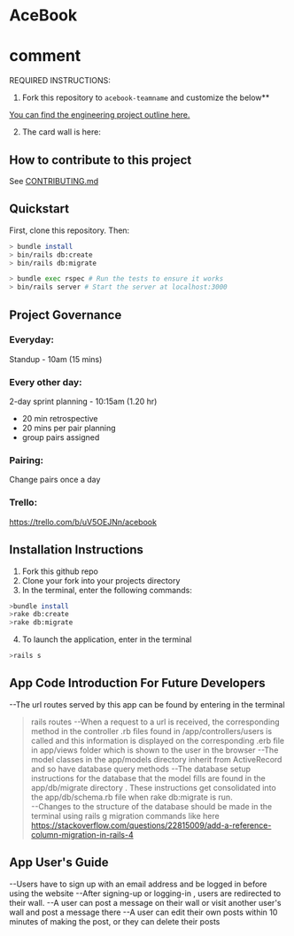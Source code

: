 # AceBook

# comment

REQUIRED INSTRUCTIONS:

1. Fork this repository to `acebook-teamname` and customize
   the below\*\*

[You can find the engineering project outline here.](https://github.com/makersacademy/course/tree/master/engineering_projects/rails)

2. The card wall is here: <please update>

## How to contribute to this project

See [CONTRIBUTING.md](CONTRIBUTING.md)

## Quickstart

First, clone this repository. Then:

```bash
> bundle install
> bin/rails db:create
> bin/rails db:migrate

> bundle exec rspec # Run the tests to ensure it works
> bin/rails server # Start the server at localhost:3000
```

## Project Governance

### Everyday:

Standup - 10am (15 mins)

### Every other day:

2-day sprint planning - 10:15am (1.20 hr)

- 20 min retrospective
- 20 mins per pair planning
- group pairs assigned

### Pairing:

Change pairs once a day

### Trello:

https://trello.com/b/uV5OEJNn/acebook

## Installation Instructions

1. Fork this github repo
2. Clone your fork into your projects directory
3. In the terminal, enter the following commands:
```bash
>bundle install
>rake db:create
>rake db:migrate
```
4. To launch the application, enter in the terminal
```bash
>rails s
```

## App Code Introduction For Future Developers

 --The url routes served by this app can be found by entering in the terminal
>rails routes
 --When a request to a url is received, the corresponding method in the controller .rb files found in /app/controllers/users
is called and this information is displayed on the corresponding .erb file in app/views folder which is shown to the user in the browser
 --The model classes in the app/models directory inherit from ActiveRecord and so have database query methods
 --The database setup instructions for the database that the model fills are found in the app/db/migrate directory . These instructions get consolidated into the app/db/schema.rb file  when rake db:migrate is run.  
 --Changes to the structure of the database should be made in the terminal using 
>rails g migration 
commands like here https://stackoverflow.com/questions/22815009/add-a-reference-column-migration-in-rails-4

## App User's Guide
 --Users have to sign up with an email address and be logged in before using the website
 --After signing-up or logging-in , users are redirected to their wall.
 --A user can post a message on their wall or  visit another user's wall and post a message there
 --A user can edit their own posts within 10 minutes of making the post, or they can delete their posts
